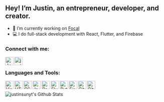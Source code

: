 ## Hey! I’m Justin, an entrepreneur, developer, and creator.

- 🚀 I’m currently working on [Focal][focal]
- 💻 I do full-stack development with React, Flutter, and Firebase

### Connect with me:

[<img align="left" alt="Justin Sun | LinkedIn" width="26px" src="https://img.icons8.com/android/48/000000/linkedin.png" />][linkedin]
[<img align="left" alt="justinsun.me" width="26px" src="https://img.icons8.com/material-rounded/48/000000/globe--v1.png" />][website]

<br />

### Languages and Tools:

<img align="left" alt="Visual Studio Code" width="26px" src="https://img.icons8.com/color/48/000000/visual-studio-code-2019.png" />
<img align="left" alt="HTML5" width="26px" src="https://img.icons8.com/color/48/000000/html-5.png" />
<img align="left" alt="CSS3" width="26px" src="https://img.icons8.com/color/48/000000/css3.png" />
<img align="left" alt="JavaScript" width="26px" src="https://img.icons8.com/color/48/000000/javascript.png" />
<img align="left" alt="React" width="26px" src="https://img.icons8.com/plasticine/100/000000/react.png" />
<img align="left" alt="Flutter" width="26px" src="https://img.icons8.com/color/48/000000/flutter.png" />
<img align="left" alt="Python" width="26px" src="https://img.icons8.com/color/48/000000/python.png" />
<img align="left" alt="Firebase" width="26px" src="https://img.icons8.com/color/48/000000/firebase.png" />
<img align="left" alt="Git" width="26px" src="https://img.icons8.com/color/48/000000/git.png" />
<img align="left" alt="GitHub" width="26px" src="https://img.icons8.com/ios-glyphs/30/000000/github.png" />

<br />
<br />

<img align="left" alt="justinsunyt's Github Stats" src="https://github-readme-stats.vercel.app/api?username=justinsunyt&hide=issues,contribs&count_private=true&show_icons=true" />

[focal]: https://focal.technology
[linkedin]: https://linkedin.com/in/justinsunyt
[website]: https://justinsun.me
